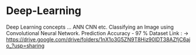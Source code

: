 # Deep-Learning
Deep Learning concepts ... ANN CNN etc.
Classifying an Image using Convolutional Neural Network.
Prediction  Accuracy - 97 % 
Dataset Link : -> https://drive.google.com/drive/folders/1nX1o3G5ZN9T8Hiz90lDT38AZfjC6ajo_?usp=sharing 

